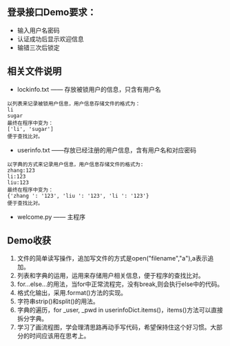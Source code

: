 ## 登录接口Demo要求：
  - 输入用户名密码
  - 认证成功后显示欢迎信息
  - 输错三次后锁定

## 相关文件说明
- lockinfo.txt —— 存放被锁用户的信息，只含有用户名
````
以列表来记录被锁用户信息，用户信息存储文件的格式为：
li
sugar
最终在程序中变为：
['li', 'sugar']
便于查找比对。
````
- userinfo.txt ——存放已经注册的用户信息，含有用户名和对应密码
````
以字典的方式来记录用户信息，用户信息存储文件的格式为:
zhang:123
li:123
liu:123
最终在程序中变为：
{'zhang ': '123', 'liu ': '123', 'li ': '123'}
便于查找比对。
````
- welcome.py —— 主程序

## Demo收获
1. 文件的简单读写操作，追加写文件的方式是open("filename","a"),a表示追加。
2. 列表和字典的运用，运用来存储用户相关信息，便于程序的查找比对。
3. for...else...的用法，当for中正常流程完，没有break,则会执行else中的代码。
4. 格式化输出，采用.format()方法的实现。
5. 字符串strip()和split()的用法。
6. 字典的遍历，for _user, _pwd in userinfoDict.items()，items()方法可以直接拆分字典。
7. 学习了画流程图，学会理清思路再动手写代码，希望保持住这个好习惯。大部分的时间应该用在思考上。

